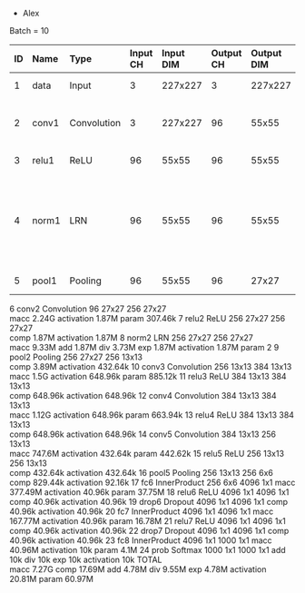 * Alex

Batch = 10


| ID | Name | Type | Input CH | Input DIM | Output CH | Output DIM | OPS | Mem |
| -- | :--- | :--- | :--- | :--- | :--- |:--- | :--- | :--- | 
| 1	| data | Input | 3	| 227x227	| 3	| 227x227		|  | activation	1.55M |
| 2	| conv1 | Convolution | 3	 |  227x227	| 96	|  55x55	| macc	1.05G | activation	2.9M <br> param	34.94k | 
| 3	| relu1	| ReLU | 96	| 55x55 | 96 | 55x55	| comp	2.9M | activation	2.9M |
| 4	| norm1	| LRN | 96	| 55x55	| 96 | 55x55	| macc	14.52M <br> add	2.9M <br> div	5.81M <br> exp	2.9M | activation	2.9M <br> param	2 |
| 5	| pool1 | Pooling | 96 | 55x55 |	96| 	27x27| 	comp	6.3M | activation	699.84k |


6	conv2	Convolution		96	27x27	256	27x27	
macc	2.24G
activation	1.87M
param	307.46k
7	relu2	ReLU		256	27x27	256	27x27	
comp	1.87M
activation	1.87M
8	norm2	LRN		256	27x27	256	27x27	
macc	9.33M
add	1.87M
div	3.73M
exp	1.87M
activation	1.87M
param	2
9	pool2	Pooling		256	27x27	256	13x13	
comp	3.89M
activation	432.64k
10	conv3	Convolution		256	13x13	384	13x13	
macc	1.5G
activation	648.96k
param	885.12k
11	relu3	ReLU		384	13x13	384	13x13	
comp	648.96k
activation	648.96k
12	conv4	Convolution		384	13x13	384	13x13	
macc	1.12G
activation	648.96k
param	663.94k
13	relu4	ReLU		384	13x13	384	13x13	
comp	648.96k
activation	648.96k
14	conv5	Convolution		384	13x13	256	13x13	
macc	747.6M
activation	432.64k
param	442.62k
15	relu5	ReLU		256	13x13	256	13x13	
comp	432.64k
activation	432.64k
16	pool5	Pooling		256	13x13	256	6x6	
comp	829.44k
activation	92.16k
17	fc6	InnerProduct		256	6x6	4096	1x1	
macc	377.49M
activation	40.96k
param	37.75M
18	relu6	ReLU		4096	1x1	4096	1x1	
comp	40.96k
activation	40.96k
19	drop6	Dropout		4096	1x1	4096	1x1	
comp	40.96k
activation	40.96k
20	fc7	InnerProduct		4096	1x1	4096	1x1	
macc	167.77M
activation	40.96k
param	16.78M
21	relu7	ReLU		4096	1x1	4096	1x1	
comp	40.96k
activation	40.96k
22	drop7	Dropout		4096	1x1	4096	1x1	
comp	40.96k
activation	40.96k
23	fc8	InnerProduct		4096	1x1	1000	1x1	
macc	40.96M
activation	10k
param	4.1M
24	prob	Softmax		1000	1x1	1000	1x1	
add	10k
div	10k
exp	10k
activation	10k
TOTAL							
macc	7.27G
comp	17.69M
add	4.78M
div	9.55M
exp	4.78M
activation	20.81M
param	60.97M
